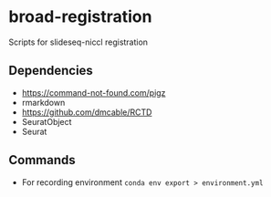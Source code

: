 # broad-registration

Scripts for slideseq-niccl registration

## Dependencies

- https://command-not-found.com/pigz
- rmarkdown
- https://github.com/dmcable/RCTD
- SeuratObject
- Seurat

## Commands

- For recording environment
  `conda env export > environment.yml`
